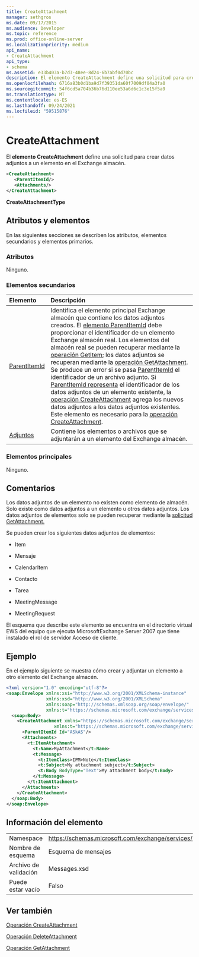 ```yaml
---
title: CreateAttachment
manager: sethgros
ms.date: 09/17/2015
ms.audience: Developer
ms.topic: reference
ms.prod: office-online-server
ms.localizationpriority: medium
api_name:
- CreateAttachment
api_type:
- schema
ms.assetid: e33b403a-b7d3-48ee-8d24-6b7abf0d70bc
description: El elemento CreateAttachment define una solicitud para crear datos adjuntos a un elemento del Exchange almacén.
ms.openlocfilehash: 6716a83b0d1ba9d7f39351da60f7009df04a3fa0
ms.sourcegitcommit: 54f6cd5a704b36b76d110ee53a6d6c1c3e15f5a9
ms.translationtype: MT
ms.contentlocale: es-ES
ms.lasthandoff: 09/24/2021
ms.locfileid: "59515876"
---
```

# <a name="createattachment"></a>CreateAttachment

El **elemento CreateAttachment** define una solicitud para crear datos adjuntos a un elemento en el Exchange almacén. 
  
```xml
<CreateAttachment>
   <ParentItemId/>
   <Attachments/>
</CreateAttachment>
```

 **CreateAttachmentType**
## <a name="attributes-and-elements"></a>Atributos y elementos

En las siguientes secciones se describen los atributos, elementos secundarios y elementos primarios.
  
### <a name="attributes"></a>Atributos

Ninguno.
  
### <a name="child-elements"></a>Elementos secundarios

|**Elemento**|**Descripción**|
|:-----|:-----|
|[ParentItemId](parentitemid.md) <br/> |Identifica el elemento principal Exchange almacén que contiene los datos adjuntos creados. El [elemento ParentItemId](parentitemid.md) debe proporcionar el identificador de un elemento Exchange almacén real. Los elementos del almacén real se pueden recuperar mediante la [operación GetItem](getitem-operation.md); los datos adjuntos se recuperan mediante la [operación GetAttachment](getattachment-operation.md). Se produce un error si se pasa [ParentItemId](parentitemid.md) el identificador de un archivo adjunto. Si [ParentItemId representa](parentitemid.md) el identificador de los datos adjuntos de un elemento existente, la [operación CreateAttachment](createattachment-operation.md) agrega los nuevos datos adjuntos a los datos adjuntos existentes.  <br/> Este elemento es necesario para la [operación CreateAttachment](createattachment-operation.md).  <br/> |
|[Adjuntos](attachments-ex15websvcsotherref.md) <br/> |Contiene los elementos o archivos que se adjuntarán a un elemento del Exchange almacén.  <br/> |
   
### <a name="parent-elements"></a>Elementos principales

Ninguno.
  
## <a name="remarks"></a>Comentarios

Los datos adjuntos de un elemento no existen como elemento de almacén. Solo existe como datos adjuntos a un elemento u otros datos adjuntos. Los datos adjuntos de elementos solo se pueden recuperar mediante la [solicitud GetAttachment.](getattachment.md) 
  
Se pueden crear los siguientes datos adjuntos de elementos:
  
- Item
    
- Mensaje
    
- CalendarItem
    
- Contacto
    
- Tarea
    
- MeetingMessage
    
- MeetingRequest
    
El esquema que describe este elemento se encuentra en el directorio virtual EWS del equipo que ejecuta MicrosoftExchange Server 2007 que tiene instalado el rol de servidor Acceso de cliente.
  
## <a name="example"></a>Ejemplo

En el ejemplo siguiente se muestra cómo crear y adjuntar un elemento a otro elemento del Exchange almacén.
  
```XML
<?xml version="1.0" encoding="utf-8"?>
<soap:Envelope xmlns:xsi="http://www.w3.org/2001/XMLSchema-instance"
               xmlns:xsd="http://www.w3.org/2001/XMLSchema"
               xmlns:soap="http://schemas.xmlsoap.org/soap/envelope/"
               xmlns:t="https://schemas.microsoft.com/exchange/services/2006/types">
  <soap:Body>
    <CreateAttachment xmlns="https://schemas.microsoft.com/exchange/services/2006/messages" 
                  xmlns:t="https://schemas.microsoft.com/exchange/services/2006/types">
      <ParentItemId Id="ASkAS"/>
      <Attachments>
        <t:ItemAttachment>
          <t:Name>MyAttachment</t:Name>
          <t:Message>
            <t:ItemClass>IPM>Note</t:ItemClass>
            <t:Subject>My attachment subject</t:Subject>
            <t:Body BodyType="Text">My attachment body</t:Body>
          </t:Message>
        </t:ItemAttachment>
      </Attachments>
    </CreateAttachment>
  </soap:Body>
</soap:Envelope>
```

## <a name="element-information"></a>Información del elemento

|||
|:-----|:-----|
|Namespace  <br/> |https://schemas.microsoft.com/exchange/services/2006/messages  <br/> |
|Nombre de esquema  <br/> |Esquema de mensajes  <br/> |
|Archivo de validación  <br/> |Messages.xsd  <br/> |
|Puede estar vacío  <br/> |Falso  <br/> |
   
## <a name="see-also"></a>Ver también



[Operación CreateAttachment](createattachment-operation.md)
  
[Operación DeleteAttachment](deleteattachment-operation.md)
  
[Operación GetAttachment](getattachment-operation.md)

